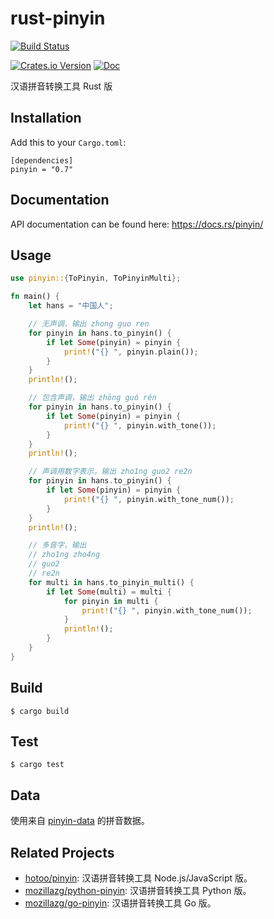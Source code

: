 # rust-pinyin

[![Build Status](https://github.com/mozillazg/rust-pinyin/actions/workflows/ci.yml/badge.svg?branch=master)](https://github.com/mozillazg/rust-pinyin/actions/workflows/ci.yml)

<!-- [![Coverage Status](https://img.shields.io/coveralls/mozillazg/rust-pinyin/master.svg)](https://coveralls.io/github/mozillazg/rust-pinyin) -->
[![Crates.io Version](https://img.shields.io/crates/v/pinyin.svg)](https://crates.io/crates/pinyin)
[![Doc](https://img.shields.io/badge/doc-reference-blue.svg)](https://docs.rs/pinyin/)

汉语拼音转换工具 Rust 版


Installation
------------

Add this to your `Cargo.toml`:

```
[dependencies]
pinyin = "0.7"
```


Documentation
--------------

API documentation can be found here: https://docs.rs/pinyin/


Usage
------

```rust
use pinyin::{ToPinyin, ToPinyinMulti};

fn main() {
    let hans = "中国人";

    // 无声调，输出 zhong guo ren
    for pinyin in hans.to_pinyin() {
        if let Some(pinyin) = pinyin {
            print!("{} ", pinyin.plain());
        }
    }
    println!();

    // 包含声调，输出 zhōng guó rén
    for pinyin in hans.to_pinyin() {
        if let Some(pinyin) = pinyin {
            print!("{} ", pinyin.with_tone());
        }
    }
    println!();

    // 声调用数字表示，输出 zho1ng guo2 re2n
    for pinyin in hans.to_pinyin() {
        if let Some(pinyin) = pinyin {
            print!("{} ", pinyin.with_tone_num());
        }
    }
    println!();

    // 多音字，输出
    // zho1ng zho4ng
    // guo2
    // re2n
    for multi in hans.to_pinyin_multi() {
        if let Some(multi) = multi {
            for pinyin in multi {
                print!("{} ", pinyin.with_tone_num());
            }
            println!();
        }
    }
}
```


Build
------------

```
$ cargo build
```

Test
------------

```
$ cargo test
```

Data
-----

使用来自 [pinyin-data](https://github.com/mozillazg/pinyin-data) 的拼音数据。


Related Projects
-----------------

* [hotoo/pinyin](https://github.com/hotoo/pinyin): 汉语拼音转换工具 Node.js/JavaScript 版。
* [mozillazg/python-pinyin](https://github.com/mozillazg/python-pinyin): 汉语拼音转换工具 Python 版。
* [mozillazg/go-pinyin](https://github.com/mozillazg/go-pinyin): 汉语拼音转换工具 Go 版。
